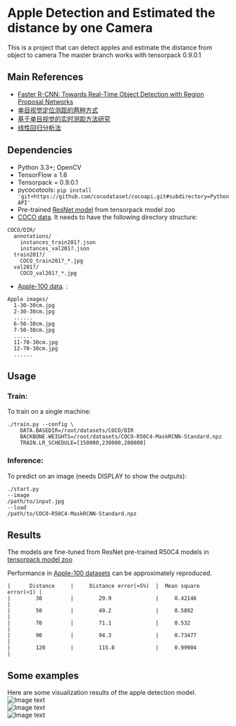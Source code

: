 
# Apple Detection and Estimated the distance by one Camera
This is a project that can detect apples and estimate the distance from object to camera
The master branch works with tensorpack 0.9.0.1 <br/>

## Main References
+ [Faster R-CNN: Towards Real-Time Object Detection with Region Proposal Networks](https://arxiv.org/abs/1506.01497)
+ [单目视觉定位测距的两种方式](https://blog.csdn.net/sillykog/article/details/71214107)
+ [基于单目视觉的实时测距方法研究](https://wenku.baidu.com/view/afe91df8941ea76e58fa0415.html)
+ [线性回归分析法](https://wenku.baidu.com/view/88ddce59770bf78a6429549e.html)

## Dependencies
+ Python 3.3+; OpenCV
+ TensorFlow ≥ 1.6
+ Tensorpack = 0.9.0.1
+ pycocotools: `pip install 'git+https://github.com/cocodataset/cocoapi.git#subdirectory=PythonAPI'`
+ Pre-trained [ResNet model](http://models.tensorpack.com/FasterRCNN/)
  from tensorpack model zoo
+ [COCO data](http://cocodataset.org/#download). It needs to have the following directory structure:
```
COCO/DIR/
  annotations/
    instances_train201?.json
    instances_val201?.json
  train201?/
    COCO_train201?_*.jpg
  val201?/
    COCO_val201?_*.jpg
```
+ [Apple-100 data](https://pan.baidu.com/). :
```
Apple images/
  1-30-30cm.jpg
  2-30-30cm.jpg
  ......
  6-50-30cm.jpg
  7-50-30cm.jpg
  ......
  11-70-30cm.jpg
  12-70-30cm.jpg
  ......
```
## Usage
### Train:

To train on a single machine:
```
./train.py --config \
    DATA.BASEDIR=/root/datasets/COCO/DIR
    BACKBONE.WEIGHTS=/root/datasets/COCO-R50C4-MaskRCNN-Standard.npz
    TRAIN.LR_SCHEDULE=[150000,230000,280000]
```
### Inference:
To predict on an image (needs DISPLAY to show the outputs):
```
./start.py 
--image
/path/to/input.jpg
--load
/path/to/COCO-R50C4-MaskRCNN-Standard.npz

```
## Results
The models are fine-tuned from ResNet pre-trained R50C4 models in
[tensorpack model zoo](http://models.tensorpack.com/FasterRCNN/)

Performance in [Apple-100 datasets](http://https://pan.baidu.com/) can
be approximately reproduced.
   
    |      Distance     |     Distance error(≈5%)  |  Mean square error(<1) | 
    |        30         |        29.9              |     0.42146            |    
    |        50         |        49.2              |     0.5892             |
    |        70         |        71.1              |     0.532              |
    |        90         |        94.3              |     0.73477            |
    |        120        |        115.8             |     0.99904            |
   
 
## Some examples

Here are some visualization results of the apple detection model.<br/>
![Image text](https://github.com/luotao1996/Apple_Detection/blob/master/examples/apple1.png)<br/>
![Image text](https://github.com/luotao1996/Apple_Detection/blob/master/examples/apple2.png)<br/>
![Image text](https://github.com/luotao1996/Apple_Detection/blob/master/examples/apple3.png)

